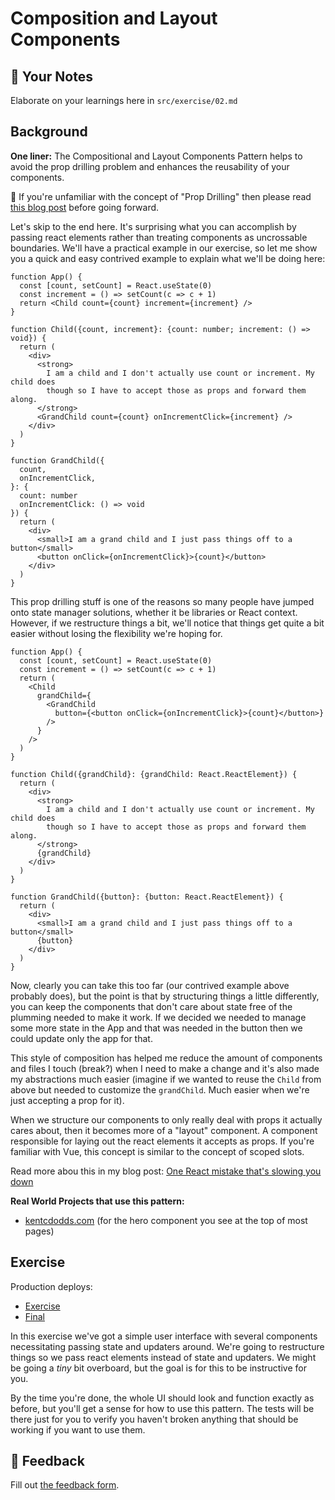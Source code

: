 # Composition and Layout Components

## 📝 Your Notes

Elaborate on your learnings here in `src/exercise/02.md`

## Background

**One liner:** The Compositional and Layout Components Pattern helps to avoid
the prop drilling problem and enhances the reusability of your components.

🦉 If you're unfamiliar with the concept of "Prop Drilling" then please read
[this blog post](https://kentcdodds.com/blog/prop-drilling) before going
forward.

Let's skip to the end here. It's surprising what you can accomplish by passing
react elements rather than treating components as uncrossable boundaries. We'll
have a practical example in our exercise, so let me show you a quick and easy
contrived example to explain what we'll be doing here:

```tsx
function App() {
  const [count, setCount] = React.useState(0)
  const increment = () => setCount(c => c + 1)
  return <Child count={count} increment={increment} />
}

function Child({count, increment}: {count: number; increment: () => void}) {
  return (
    <div>
      <strong>
        I am a child and I don't actually use count or increment. My child does
        though so I have to accept those as props and forward them along.
      </strong>
      <GrandChild count={count} onIncrementClick={increment} />
    </div>
  )
}

function GrandChild({
  count,
  onIncrementClick,
}: {
  count: number
  onIncrementClick: () => void
}) {
  return (
    <div>
      <small>I am a grand child and I just pass things off to a button</small>
      <button onClick={onIncrementClick}>{count}</button>
    </div>
  )
}
```

This prop drilling stuff is one of the reasons so many people have jumped onto
state manager solutions, whether it be libraries or React context. However, if
we restructure things a bit, we'll notice that things get quite a bit easier
without losing the flexibility we're hoping for.

```tsx
function App() {
  const [count, setCount] = React.useState(0)
  const increment = () => setCount(c => c + 1)
  return (
    <Child
      grandChild={
        <GrandChild
          button={<button onClick={onIncrementClick}>{count}</button>}
        />
      }
    />
  )
}

function Child({grandChild}: {grandChild: React.ReactElement}) {
  return (
    <div>
      <strong>
        I am a child and I don't actually use count or increment. My child does
        though so I have to accept those as props and forward them along.
      </strong>
      {grandChild}
    </div>
  )
}

function GrandChild({button}: {button: React.ReactElement}) {
  return (
    <div>
      <small>I am a grand child and I just pass things off to a button</small>
      {button}
    </div>
  )
}
```

Now, clearly you can take this too far (our contrived example above probably
does), but the point is that by structuring things a little differently, you can
keep the components that don't care about state free of the plumming needed to
make it work. If we decided we needed to manage some more state in the App and
that was needed in the button then we could update only the app for that.

This style of composition has helped me reduce the amount of components and
files I touch (break?) when I need to make a change and it's also made my
abstractions much easier (imagine if we wanted to reuse the `Child` from above
but needed to customize the `grandChild`. Much easier when we're just accepting
a prop for it).

When we structure our components to only really deal with props it actually
cares about, then it becomes more of a "layout" component. A component
responsible for laying out the react elements it accepts as props. If you're
familiar with Vue, this concept is similar to the concept of scoped slots.

Read more abou this in my blog post:
[One React mistake that's slowing you down](https://epicreact.dev/one-react-mistake-thats-slowing-you-down)

**Real World Projects that use this pattern:**

- [kentcdodds.com](https://kentcdodds.com) (for the hero component you see at
  the top of most pages)

## Exercise

Production deploys:

- [Exercise](http://advanced-react-patterns-next.netlify.app/isolated/exercise/02.tsx)
- [Final](http://advanced-react-patterns-next.netlify.app/isolated/final/02.tsx)

In this exercise we've got a simple user interface with several components
necessitating passing state and updaters around. We're going to restructure
things so we pass react elements instead of state and updaters. We might be
going a _tiny_ bit overboard, but the goal is for this to be instructive for
you.

By the time you're done, the whole UI should look and function exactly as
before, but you'll get a sense for how to use this pattern. The tests will be
there just for you to verify you haven't broken anything that should be working
if you want to use them.

## 🦉 Feedback

Fill out
[the feedback form](https://ws.kcd.im/?ws=Advanced%20React%20Patterns%20%F0%9F%A4%AF&e=02%3A%20Composition%20and%20Layout%20Components&em=johannes.klauss%40spaceteams.de).
